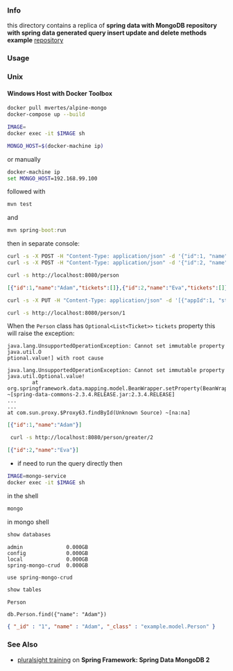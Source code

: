 ### Info
this directory contains a replica of __spring data with MongoDB repository with spring data generated query insert update and delete methods example__ [repository](https://github.com/upanshu21/springboot-mongodb-crud)

### Usage
### Unix


#### Windows Host with Docker Toolbox

```sh
docker pull mvertes/alpine-mongo
docker-compose up --build
```
```sh
IMAGE=
docker exec -it $IMAGE sh
```
```sh
MONGO_HOST=$(docker-machine ip)
```
or manually
```cmd
docker-machine ip
set MONGO_HOST=192.168.99.100
```
followed with
```sh
mvn test
```
and
```cmd
mvn spring-boot:run
```
then in separate console:
```sh
curl -s -X POST -H "Content-Type: application/json" -d '{"id":1, "name": "Adam" }' http://localhost:8080/person
curl -s -X POST -H "Content-Type: application/json" -d '{"id":2, "name": "Eve" }' http://localhost:8080/person
```
```sh
curl -s http://localhost:8080/person
```
```JSON
[{"id":1,"name":"Adam","tickets":[]},{"id":2,"name":"Eva","tickets":[]}]
```

```sh
curl -s -X PUT -H "Content-Type: application/json" -d '[{"appId":1, "status": "new" }]' http://localhost:8080/person/addticket/1
```
```sh
curl -s http://localhost:8080/person/1
```

When the `Person` class has `Optional<List<Ticket>>` `tickets` property this will raise the exception:
```text
java.lang.UnsupportedOperationException: Cannot set immutable property java.util.O
ptional.value!] with root cause

java.lang.UnsupportedOperationException: Cannot set immutable property java.util.Optional.value!
        at org.springframework.data.mapping.model.BeanWrapper.setProperty(BeanWrapper.java:87) ~[spring-data-commons-2.3.4.RELEASE.jar:2.3.4.RELEASE]
...
...
at com.sun.proxy.$Proxy63.findById(Unknown Source) ~[na:na]
```

```JSON
[{"id":1,"name":"Adam"}]
```
```sh
 curl -s http://localhost:8080/person/greater/2
```
```JSON
[{"id":2,"name":"Eva"}]
```
* if need to run the query directly then
```sh
IMAGE=mongo-service
docker exec -it $IMAGE sh
```
in the shell
```sh
mongo
```
in mongo shell
```sh
show databases
```
```text
admin              0.000GB
config             0.000GB
local              0.000GB
spring-mongo-crud  0.000GB
```
```sh
use spring-mongo-crud
```

```sh
show tables
```
```text
Person
```
```
db.Person.find({"name": "Adam"})
```
```JSON
{ "_id" : "1", "name" : "Adam", "_class" : "example.model.Person" }
```
### See Also

  * [pluralsight training](https://app.pluralsight.com/courses/84e60231-ee35-45ff-a83e-1f3e17f54206/table-of-contents) on __Spring Framework: Spring Data MongoDB 2__
